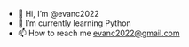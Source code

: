 - 👋 Hi, I’m @evanc2022
- 🌱 I’m currently learning Python
- 📫 How to reach me evanc2022@gmail.com

<!---
evanc2022/evanc2022 is a ✨ special ✨ repository because its `README.md` (this file) appears on your GitHub profile.
You can click the Preview link to take a look at your changes.
--->
